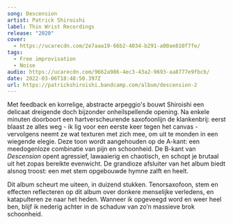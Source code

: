 ```yaml
---
song: Descension
artist: Patrick Shiroishi
label: Thin Wrist Recordings
release: "2020"
cover:
  - https://ucarecdn.com/2e7aaa19-66b2-4034-b291-a00ae810f7fe/
tags:
  - Free improvisation
  - Noise
audio: https://ucarecdn.com/9662a986-4ec3-43a2-9693-aa8777e9fbcb/
date: 2022-03-06T18:48:50.397Z
url: https://patrickshiroishi.bandcamp.com/album/descension-2
---
```

Met feedback en korrelige, abstracte arpeggio's bouwt Shiroishi een delicaat dreigende doch bijzonder onheilspellende opening. Na enkele minuten doorboort een hartverscheurende saxofoonlijn de klankenbrij: eerst blaast ze alles weg - ik lig voor een eerste keer tegen het canvas - vervolgens neemt ze wat texturen met zich mee, om uit te monden in een wiegende elegie. Deze toon wordt aangehouden op de A-kant: een meedogenloze combinatie van pijn en schoonheid. De B-kant van *Descension* opent agressief, lawaaierig en chaotisch, en schopt je brutaal uit het zopas bereikte evenwicht. De grandioze afsluiter van het album biedt alsnog troost: een met stem opgebouwde hymne zalft en heelt.

Dit album scheurt me uiteen, in duizend stukken. Tenorsaxofoon, stem en effecten reflecteren op dit album over donkere menselijke verledens, en katapulteren ze naar het heden. Wanneer ik opgeveegd word en weer heel ben, blijf ik nederig achter in de schaduw van zo’n massieve brok schoonheid.